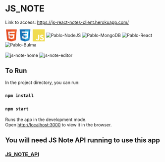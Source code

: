 # JS_NOTE
Link to access: https://js-react-notes-client.herokuapp.com/

<div style="display: inline_block">
  <img align="center" alt="Pablo-HTML" height="40" width="40" src="https://raw.githubusercontent.com/devicons/devicon/master/icons/html5/html5-original.svg">
  <img align="center" alt="Pablo-CSS" height="40" width="40" src="https://raw.githubusercontent.com/devicons/devicon/master/icons/css3/css3-original.svg">
  <img align="center" alt="Pablo-Js" height="40" width="40" src="https://raw.githubusercontent.com/devicons/devicon/master/icons/javascript/javascript-plain.svg">
  <img align="center" alt="Pablo-NodeJS" height="40" width="40" src="https://cdn.jsdelivr.net/gh/devicons/devicon/icons/nodejs/nodejs-plain-wordmark.svg">
  <img align="center" alt="Pablo-MongoDB" height="40" width="40" src="https://cdn.jsdelivr.net/gh/devicons/devicon/icons/mongodb/mongodb-original-wordmark.svg">
  <img align="center" alt="Pablo-React" height="40" width="40" src="https://cdn.jsdelivr.net/gh/devicons/devicon/icons/react/react-original-wordmark.svg">
  <img align="center" alt="Pablo-Bulma" height="40" width="40" src="https://cdn.jsdelivr.net/gh/devicons/devicon/icons/bulma/bulma-plain.svg" />
</div>
<br/>
<img src="https://i.ibb.co/vvwcqKj/js-note-home.jpg" alt="js-note-home" border="0" />
<img src="https://i.ibb.co/jh90rTM/js-note-editor.jpg" alt="js-note-editor" border="0" />

## To Run

In the project directory, you can run:

### `npm install`
### `npm start`

Runs the app in the development mode.\
Open [http://localhost:3000](http://localhost:3000) to view it in the browser.

## You will need JS Note API running to use this app
### [JS_NOTE_API](https://github.com/PabloFroes/JS_Note_API)

